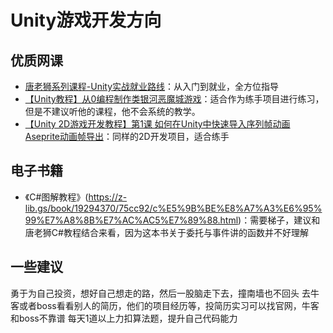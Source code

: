 # Unity游戏开发方向

## 优质网课

- [唐老狮系列课程-Unity实战就业路线](https://www.yxtown.com/)：从入门到就业，全方位指导
- [【Unity教程】从0编程制作类银河恶魔城游戏](https://www.bilibili.com/video/BV1cM4y1p7RF/?spm_id_from=333.1387.favlist.content.click&vd_source=2aeb5d9a308229dc9ba1b44e455ea94b)：适合作为练手项目进行练习，但是不建议听他的课程，他不会系统的教学。
- [【Unity 2D游戏开发教程】第1课 如何在Unity中快速导入序列帧动画 Aseprite动画帧导出](https://www.bilibili.com/video/BV1sE411L7kV?spm_id_from=333.788.videopod.sections&vd_source=2aeb5d9a308229dc9ba1b44e455ea94b)：同样的2D开发项目，适合练手

## 电子书籍

- 《C#图解教程》(https://z-lib.gs/book/19294370/75cc92/c%E5%9B%BE%E8%A7%A3%E6%95%99%E7%A8%8B%E7%AC%AC5%E7%89%88.html)：需要梯子，建议和唐老狮C#教程结合来看，因为这本书关于委托与事件讲的函数并不好理解

## 一些建议

勇于为自己投资，想好自己想走的路，然后一股脑走下去，撞南墙也不回头
去牛客或者boss看看别人的简历，他们的项目经历等，投简历实习可以找官网，牛客和boss不靠谱
每天1道以上力扣算法题，提升自己代码能力
